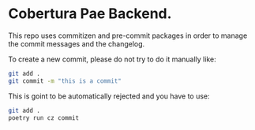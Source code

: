 # Cobertura Pae Backend.

This repo uses commitizen and pre-commit packages in order to manage the commit messages and the changelog. 

To create a new commit, please do not try to do it manually like:

```bash
git add .
git commit -m "this is a commit"
```

This is goint to be automatically rejected and you have to use:

```bash
git add .
poetry run cz commit
```
 
